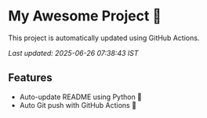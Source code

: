 # My Awesome Project 🚀

This project is automatically updated using GitHub Actions.

_Last updated: 2025-06-26 07:38:43 IST_

## Features
- Auto-update README using Python 🐍
- Auto Git push with GitHub Actions 🤖
